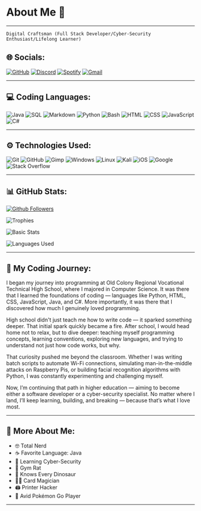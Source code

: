 # About Me 👋

---

`Digital Craftsman (Full Stack Developer/Cyber-Security Enthusiast/Lifelong Learner)`

## 🌐 Socials:

[![GitHub](https://img.shields.io/badge/Github-black.svg?style=for-the-badge&logo=github&logoColor=white)](https://github.com/CalciumKing)
[![Discord](https://img.shields.io/badge/Discord-%235865F2.svg?style=for-the-badge&logo=discord&logoColor=white)](https://discordapp.com/users/541352538910359563)
[![Spotify](https://img.shields.io/badge/Spotify-1ED760.svg?style=for-the-badge&logo=spotify&logoColor=white)](https://open.spotify.com/user/31g5myjpi3aesuarmxy67vrybvwi?si=92ccbab32ccd4cba)
[![Gmail](https://img.shields.io/badge/Gmail-red.svg?style=for-the-badge&logo=gmail&logoColor=white)](mailto:lkingerslev@gmail.com)


---

## 💻 Coding Languages:

![Java](https://img.shields.io/badge/Java-orange.svg?style=for-the-badge&logo=openjdk&logoColor=white)
![SQL](https://img.shields.io/badge/mysql-blue.svg?style=for-the-badge&logo=mysql&logoColor=white)
![Markdown](https://img.shields.io/badge/markdown-black.svg?style=for-the-badge&logo=markdown&logoColor=white)
![Python](https://img.shields.io/badge/python-3670A0?style=for-the-badge&logo=python&logoColor=ffdd54)
![Bash](https://img.shields.io/badge/Bash-green?style=for-the-badge&logo=gnubash&logoColor=white)
![HTML](https://img.shields.io/badge/HTML-red?style=for-the-badge&logo=html5&logoColor=white)
![CSS](https://img.shields.io/badge/CSS-blue?style=for-the-badge&logo=css3&logoColor=white)
![JavaScript](https://img.shields.io/badge/JavaScript-F7DF1E?style=for-the-badge&logo=javascript&logoColor=black)
![C#](https://custom-icon-badges.demolab.com/badge/C%23-%23239120.svg?style=for-the-badge&logo=cshrp&logoColor=white)

---

## ⚙️ Technologies Used:

![Git](https://img.shields.io/badge/Git-red?style=for-the-badge&logo=git&logoColor=white)
![GitHub](https://img.shields.io/badge/Github-black.svg?style=for-the-badge&logo=github&logoColor=white)
![Gimp](https://img.shields.io/badge/Gimp-5C5543.svg?style=for-the-badge&logo=gimp&logoColor=white)
![Windows](https://custom-icon-badges.demolab.com/badge/Windows-blue?style=for-the-badge&logo=windows11&logoColor=white)
![Linux](https://img.shields.io/badge/Linux_OS-FCC624.svg?style=for-the-badge&logo=linux&logoColor=black)
![Kali](https://img.shields.io/badge/Kali_Linux_OS-blue.svg?style=for-the-badge&logo=kalilinux&logoColor=white)
![iOS](https://img.shields.io/badge/iOS-black.svg?style=for-the-badge&logo=apple&logoColor=white)
![Google](https://img.shields.io/badge/Google-white.svg?style=for-the-badge&logo=google&logoColor=black)
![Stack Overflow](https://img.shields.io/badge/-Stack_Overflow-FE7A16?style=for-the-badge&logo=stack-overflow&logoColor=white)

---

## 📊 GitHub Stats:

[![Github Followers](https://img.shields.io/github/followers/CalciumKing?style=for-the-badge&logo=GitHub&color=black)](https://github.com/CalciumKing?tab=followers)

[//]: # (![Github Rank]&#40;https://github-readme-stats.vercel.app/api?username=calciumking&theme=dark&hide_border=false&include_all_commits=true&count_private=false&#41;)

![Trophies](https://github-profile-trophy.vercel.app/?username=CalciumKing&theme=darkhub&rank=SSS,SS,S,A,B&row=2&column=3)

![Basic Stats](https://github-readme-streak-stats.herokuapp.com/?user=calciumking&theme=dark&hide_border=false)

![Languages Used](https://github-readme-stats.vercel.app/api/top-langs/?username=calciumking&theme=dark&count_private=false&layout=compact&v=1)

---

## 🚀 My Coding Journey:

I began my journey into programming at Old Colony Regional Vocational Technical High School, where I majored in Computer
Science. It was there that I learned the foundations of coding — languages like Python, HTML, CSS, JavaScript, Java, and
C#. More importantly, it was there that I discovered how much I genuinely loved programming.

High school didn't just teach me how to write code — it sparked something deeper. That initial spark quickly became
a fire. After school, I would head home not to relax, but to dive deeper: teaching myself programming concepts, learning
conventions, exploring new languages, and trying to understand not just how code works, but why.

That curiosity pushed me beyond the classroom. Whether I was writing batch scripts to automate Wi-Fi connections,
simulating man-in-the-middle attacks on Raspberry Pis, or building facial recognition algorithms with Python, I was
constantly experimenting and challenging myself.

Now, I’m continuing that path in higher education — aiming to become either a software developer or a cyber-security
specialist. No matter where I land, I’ll keep learning, building, and breaking — because that’s what I love most.

---

## 🎯 More About Me:

- 🤓 Total Nerd
- ☕️ Favorite Language: Java
- 🌻 Learning Cyber-Security
- 🐀 Gym Rat
- 🦖 Knows Every Dinosaur
- 🧙‍♂️ Card Magician
- 🖨️ Printer Hacker
- 📱 Avid Pokémon Go Player

---